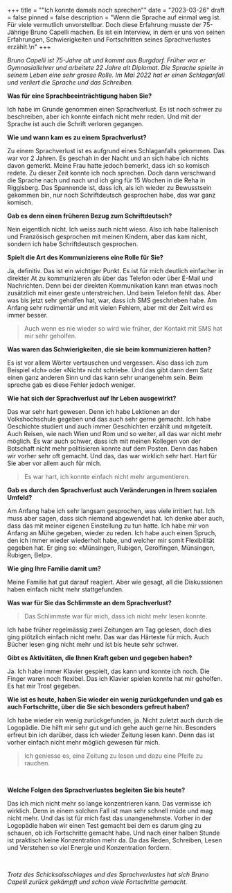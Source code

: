 +++
title = "\"Ich konnte damals noch sprechen\""
date = "2023-03-26"
draft = false
pinned = false
description = "Wenn die Sprache auf einmal weg ist. Für viele vermutlich unvorstellbar. Doch diese Erfahrung musste der 75-Jährige Bruno Capelli machen. Es ist ein Interview, in dem er uns von seinen Erfahrungen, Schwierigkeiten und Fortschritten seines Sprachverlustes erzählt.\n"
+++


<!--StartFragment-->

*Bruno Capelli ist 75-Jahre alt und kommt aus Burgdorf. Früher war er Gymnasiallehrer und arbeitete 22 Jahre alt Diplomat. Die Sprache spielte in seinem Leben eine sehr grosse Rolle. Im Mai 2022 hat er einen Schlaganfall und verliert die Sprache und das Schreiben.*



**Was für eine Sprachbeeinträchtigung haben Sie?**             

Ich habe im Grunde genommen einen Sprachverlust. Es ist noch schwer zu beschreiben, aber ich konnte einfach nicht mehr reden. Und mit der Sprache ist auch die Schrift verloren gegangen.

**Wie und wann kam es zu einem Sprachverlust?**

Zu einem Sprachverlust ist es aufgrund eines Schlaganfalls gekommen. Das war vor 2 Jahren. Es geschah in der Nacht und an sich habe ich nichts davon gemerkt. Meine Frau hatte jedoch bemerkt, dass ich so komisch redete. Zu dieser Zeit konnte ich noch sprechen. Doch dann verschwand die Sprache nach und nach und ich ging für 15 Wochen in die Reha in Riggisberg. Das Spannende ist, dass ich, als ich wieder zu Bewusstsein gekommen bin, nur noch Schriftdeutsch gesprochen habe, das war ganz komisch.  

**Gab es denn einen früheren Bezug zum Schriftdeutsch?**

Nein eigentlich nicht. Ich weiss auch nicht wieso. Also ich habe Italienisch und Französisch gesprochen mit meinen Kindern, aber das kam nicht, sondern ich habe Schriftdeutsch gesprochen.

**Spielt die Art des Kommunizierens eine Rolle für Sie?**

Ja, definitiv. Das ist ein wichtiger Punkt. Es ist für mich deutlich einfacher in direkter At zu kommunizieren als über das Telefon oder über E-Mail und Nachrichten. Denn bei der direkten Kommunikation kann man etwas noch zusätzlich mit einer geste unterstreichen. Und beim Telefon fehlt das. Aber was bis jetzt sehr geholfen hat, war, dass ich SMS geschrieben habe. Am Anfang sehr rudimentär und mit vielen Fehlern, aber mit der Zeit wird es immer besser.



> Auch wenn es nie wieder so wird wie früher, der Kontakt mit SMS hat mir sehr geholfen.



**Was waren das Schwierigkeiten, die sie beim kommunizieren hatten?**

Es ist vor allem Wörter vertauschen und vergessen. Also dass ich zum Beispiel «Ich» oder «Nicht» nicht schriebe. Und das gibt dann dem Satz einen ganz anderen Sinn und das kann sehr unangenehm sein. Beim spreche gab es diese Fehler jedoch weniger. 

**Wie hat sich der Sprachverlust auf Ihr Leben ausgewirkt?**

Das war sehr hart gewesen. Denn ich habe Lektionen an der Volkshochschule gegeben und das auch sehr gerne gemacht. Ich habe Geschichte studiert und auch immer Geschichten erzählt und mitgeteilt. Auch Reisen, wie nach Wien und Rom und so weiter, all das war nicht mehr möglich. Es war auch schwer, dass ich mit meinen Kollegen von der Botschaft nicht mehr politisieren konnte auf dem Posten. Denn das haben wir vorher sehr oft gemacht. Und das, das war wirklich sehr hart. Hart für Sie aber vor allem auch für mich.



> Es war hart, ich konnte einfach nicht mehr argumentieren.



**Gab es durch den Sprachverlust auch Veränderungen in Ihrem sozialen Umfeld?**

Am Anfang habe ich sehr langsam gesprochen, was viele irritiert hat. Ich muss aber sagen, dass sich niemand abgewendet hat. Ich denke aber auch, dass das mit meiner eigenen Einstellung zu tun hatte. Ich habe mir von Anfang an Mühe gegeben, wieder zu reden. Ich habe auch einen Spruch, den ich immer wieder wiederholt habe, und welcher mir somit Flexibilität gegeben hat. Er ging so: «Münsingen, Rubigen, Gerolfingen, Münsingen, Rubigen, Belp».

**Wie ging Ihre Familie damit um?**

Meine Familie hat gut darauf reagiert. Aber wie gesagt, all die Diskussionen haben einfach nicht mehr stattgefunden. 

**Was war für Sie das Schlimmste an dem Sprachverlust?**



> Das Schlimmste war für mich, dass ich nicht mehr lesen konnte.



Ich habe früher regelmässig zwei Zeitungen am Tag gelesen, doch dies ging plötzlich einfach nicht mehr. Das war das Härteste für mich. Auch Bücher lesen ging nicht mehr und ist bis heute sehr schwer.

**Gibt es Aktivitäten, die Ihnen Kraft geben und gegeben haben?**

Ja. Ich habe immer Klavier gespielt, das kann und konnte ich noch. Die Finger waren noch flexibel. Das ich Klavier spielen konnte hat mir geholfen. Es hat mir Trost gegeben.

**Wie ist es heute, haben Sie wieder ein wenig zurückgefunden und gab es auch Fortschritte, über die Sie sich besonders gefreut haben?**

Ich habe wieder ein wenig zurückgefunden, ja. Nicht zuletzt auch durch die Logopädie. Die hilft mir sehr gut und ich gehe auch gerne hin. Besonders erfreut bin ich darüber, dass ich wieder Zeitung lesen kann. Denn das ist vorher einfach nicht mehr möglich gewesen für mich.



> Ich geniesse es, eine Zeitung zu lesen und dazu eine Pfeife zu rauchen.

 

**Welche Folgen des Sprachverlustes begleiten Sie bis heute?**

Das ich mich nicht mehr so lange konzentrieren kann. Das vermisse ich wirklich. Denn in einem solchen Fall ist man sehr schnell müde und mag nicht mehr. Und das ist für mich fast das unangenehmste. Vorher in der Logopädie haben wir einen Test gemacht bei dem es darum ging zu schauen, ob ich Fortschritte gemacht habe. Und nach einer halben Stunde ist praktisch keine Konzentration mehr da. Da das Reden, Schreiben, Lesen und Verstehen so viel Energie und Konzentration fordern.

 

*Trotz des Schicksalsschlages und des Sprachverlustes hat sich Bruno Capelli zurück gekämpft und schon viele Fortschritte gemacht.*  

<!--EndFragment-->